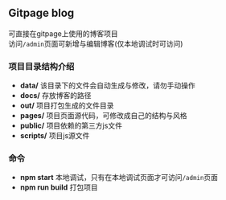 ## Gitpage blog
可直接在gitpage上使用的博客项目  
访问`/admin`页面可新增与编辑博客(仅本地调试时可访问)

### 项目目录结构介绍
* __data/__ 该目录下的文件会自动生成与修改，请勿手动操作
* __docs/__ 存放博客的路径
* __out/__ 项目打包生成的文件目录
* __pages/__ 项目页面源代码，可修改成自己的结构与风格
* __public/__ 项目依赖的第三方js文件
* __scripts/__ 项目js源文件

### 命令
* __npm start__ 本地调试，只有在本地调试页面才可访问`/admin`页面
* __npm run build__ 打包项目
